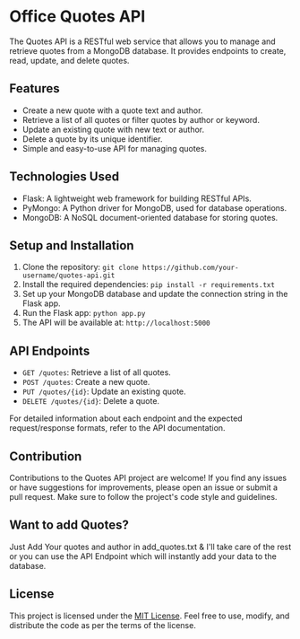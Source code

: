 # Office Quotes API

The Quotes API is a RESTful web service that allows you to manage and retrieve quotes from a MongoDB database. It provides endpoints to create, read, update, and delete quotes.

## Features

- Create a new quote with a quote text and author.
- Retrieve a list of all quotes or filter quotes by author or keyword.
- Update an existing quote with new text or author.
- Delete a quote by its unique identifier.
- Simple and easy-to-use API for managing quotes.

## Technologies Used

- Flask: A lightweight web framework for building RESTful APIs.
- PyMongo: A Python driver for MongoDB, used for database operations.
- MongoDB: A NoSQL document-oriented database for storing quotes.

## Setup and Installation

1. Clone the repository: `git clone https://github.com/your-username/quotes-api.git`
2. Install the required dependencies: `pip install -r requirements.txt`
3. Set up your MongoDB database and update the connection string in the Flask app.
4. Run the Flask app: `python app.py`
5. The API will be available at: `http://localhost:5000`

## API Endpoints

- `GET /quotes`: Retrieve a list of all quotes.
- `POST /quotes`: Create a new quote.
- `PUT /quotes/{id}`: Update an existing quote.
- `DELETE /quotes/{id}`: Delete a quote.

For detailed information about each endpoint and the expected request/response formats, refer to the API documentation.

## Contribution

Contributions to the Quotes API project are welcome! If you find any issues or have suggestions for improvements, please open an issue or submit a pull request. Make sure to follow the project's code style and guidelines.

## Want to add Quotes?

Just Add Your quotes and author in add_quotes.txt & I'll take care of the rest or you can use the API Endpoint which will instantly add your data to the database.

## License

This project is licensed under the [MIT License](https://opensource.org/licenses/MIT). Feel free to use, modify, and distribute the code as per the terms of the license.

